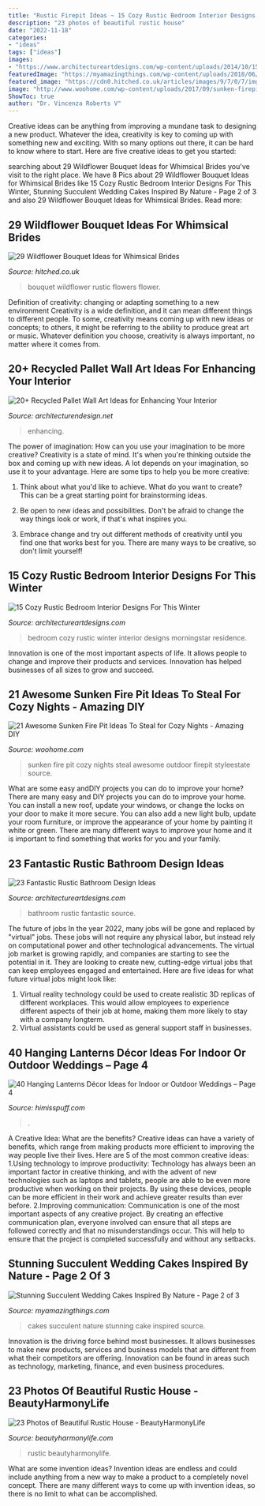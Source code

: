 ```yaml
---
title: "Rustic Firepit Ideas ~ 15 Cozy Rustic Bedroom Interior Designs For This Winter"
description: "23 photos of beautiful rustic house"
date: "2022-11-18"
categories:
- "ideas"
tags: ["ideas"]
images:
- "https://www.architectureartdesigns.com/wp-content/uploads/2014/10/15-Cozy-Rustic-Bedroom-Interior-Designs-For-This-Winter-4-630x945.jpg"
featuredImage: "https://myamazingthings.com/wp-content/uploads/2018/06/succulent-wedding-cake-7-.jpg"
featured_image: "https://cdn0.hitched.co.uk/articles/images/9/7/0/7/img_67079/wildflower-bouquet-rustic.jpg"
image: "http://www.woohome.com/wp-content/uploads/2017/09/sunken-firepit-for-cozy-nights-7.jpg"
ShowToc: true
author: "Dr. Vincenza Roberts V"
---
```



Creative ideas can be anything from improving a mundane task to designing a new product. Whatever the idea, creativity is key to coming up with something new and exciting. With so many options out there, it can be hard to know where to start. Here are five creative ideas to get you started:

	

		
searching about 29 Wildflower Bouquet Ideas for Whimsical Brides you've visit to the right place. We have 8 Pics about 29 Wildflower Bouquet Ideas for Whimsical Brides like 15 Cozy Rustic Bedroom Interior Designs For This Winter, Stunning Succulent Wedding Cakes Inspired By Nature - Page 2 of 3 and also 29 Wildflower Bouquet Ideas for Whimsical Brides. Read more:
		
    
## 29 Wildflower Bouquet Ideas For Whimsical Brides

<img loading=lazy src="https://cdn0.hitched.co.uk/articles/images/9/7/0/7/img_67079/wildflower-bouquet-rustic.jpg" onerror="this.onerror=null;this.src='https://tse2.mm.bing.net/th?id=OIP.dBoztnCGZ0i8GdIESpb7FwHaLG&amp;pid=15.1';" alt="29 Wildflower Bouquet Ideas for Whimsical Brides">

_Source: hitched.co.uk_

>bouquet wildflower rustic flowers flower. 

	

Definition of creativity: changing or adapting something to a new environment
Creativity is a wide definition, and it can mean different things to different people. To some, creativity means coming up with new ideas or concepts; to others, it might be referring to the ability to produce great art or music. Whatever definition you choose, creativity is always important, no matter where it comes from.

    
## 20+ Recycled Pallet Wall Art Ideas For Enhancing Your Interior

<img loading=lazy src="https://cdn.architecturendesign.net/wp-content/uploads/2015/06/AD-Pallet-Wall-Art-20.jpg" onerror="this.onerror=null;this.src='https://tse1.mm.bing.net/th?id=OIP.qmvGSoMFNI_DEIH-u0OUHQHaJ4&amp;pid=15.1';" alt="20+ Recycled Pallet Wall Art Ideas for Enhancing Your Interior">

_Source: architecturendesign.net_

>enhancing. 

	

The power of imagination: How can you use your imagination to be more creative?
Creativity is a state of mind. It's when you're thinking outside the box and coming up with new ideas. A lot depends on your imagination, so use it to your advantage. Here are some tips to help you be more creative:
1. Think about what you'd like to achieve. What do you want to create? This can be a great starting point for brainstorming ideas.

2. Be open to new ideas and possibilities. Don't be afraid to change the way things look or work, if that's what inspires you.

3. Embrace change and try out different methods of creativity until you find one that works best for you. There are many ways to be creative, so don't limit yourself!

    
## 15 Cozy Rustic Bedroom Interior Designs For This Winter

<img loading=lazy src="https://www.architectureartdesigns.com/wp-content/uploads/2014/10/15-Cozy-Rustic-Bedroom-Interior-Designs-For-This-Winter-4-630x945.jpg" onerror="this.onerror=null;this.src='https://tse2.mm.bing.net/th?id=OIP.QyRAtQ_ySxSy117pO1VxhgHaLH&amp;pid=15.1';" alt="15 Cozy Rustic Bedroom Interior Designs For This Winter">

_Source: architectureartdesigns.com_

>bedroom cozy rustic winter interior designs morningstar residence. 

	

Innovation is one of the most important aspects of life. It allows people to change and improve their products and services. Innovation has helped businesses of all sizes to grow and succeed.

    
## 21 Awesome Sunken Fire Pit Ideas To Steal For Cozy Nights - Amazing DIY

<img loading=lazy src="http://www.woohome.com/wp-content/uploads/2017/09/sunken-firepit-for-cozy-nights-7.jpg" onerror="this.onerror=null;this.src='https://tse4.mm.bing.net/th?id=OIP.ABRIuNq92EtkkGhfLnp0wwHaK8&amp;pid=15.1';" alt="21 Awesome Sunken Fire Pit Ideas To Steal for Cozy Nights - Amazing DIY">

_Source: woohome.com_

>sunken fire pit cozy nights steal awesome outdoor firepit styleestate source. 

	

What are some easy andDIY projects you can do to improve your home?
There are many easy and DIY projects you can do to improve your home. You can install a new roof, update your windows, or change the locks on your door to make it more secure. You can also add a new light bulb, update your room furniture, or improve the appearance of your home by painting it white or green. There are many different ways to improve your home and it is important to find something that works for you and your family.

    
## 23 Fantastic Rustic Bathroom Design Ideas

<img loading=lazy src="https://www.architectureartdesigns.com/wp-content/uploads/2013/09/174.jpg" onerror="this.onerror=null;this.src='https://tse1.mm.bing.net/th?id=OIP.zVoRnO41JDIfKSajvr8YWwHaJ7&amp;pid=15.1';" alt="23 Fantastic Rustic Bathroom Design Ideas">

_Source: architectureartdesigns.com_

>bathroom rustic fantastic source. 

	

The future of jobs
In the year 2022, many jobs will be gone and replaced by "virtual" jobs. These jobs will not require any physical labor, but instead rely on computational power and other technological advancements. The virtual job market is growing rapidly, and companies are starting to see the potential in it. They are looking to create new, cutting-edge virtual jobs that can keep employees engaged and entertained. Here are five ideas for what future virtual jobs might look like: 
1. Virtual reality technology could be used to create realistic 3D replicas of different workplaces. This would allow employees to experience different aspects of their job at home, making them more likely to stay with a company longterm. 
2. Virtual assistants could be used as general support staff in businesses.

    
## 40 Hanging Lanterns Décor Ideas For Indoor Or Outdoor Weddings – Page 4

<img loading=lazy src="https://www.himisspuff.com/wp-content/uploads/2017/10/Hanging-lantern-wedding-decor-33.jpg" onerror="this.onerror=null;this.src='https://tse4.mm.bing.net/th?id=OIP.NxmGHOYML6nZ7IOTkcZvaADMEy&amp;pid=15.1';" alt="40 Hanging Lanterns Décor Ideas for Indoor or Outdoor Weddings – Page 4">

_Source: himisspuff.com_

>. 

	

A Creative Idea: What are the benefits?
Creative ideas can have a variety of benefits, which range from making products more efficient to improving the way people live their lives. Here are 5 of the most common creative ideas: 
1.Using technology to improve productivity: Technology has always been an important factor in creative thinking, and with the advent of new technologies such as laptops and tablets, people are able to be even more productive when working on their projects. By using these devices, people can be more efficient in their work and achieve greater results than ever before. 
 2.Improving communication: Communication is one of the most important aspects of any creative project. By creating an effective communication plan, everyone involved can ensure that all steps are followed correctly and that no misunderstandings occur. This will help to ensure that the project is completed successfully and without any setbacks. 
 
    
## Stunning Succulent Wedding Cakes Inspired By Nature - Page 2 Of 3

<img loading=lazy src="https://myamazingthings.com/wp-content/uploads/2018/06/succulent-wedding-cake-7-.jpg" onerror="this.onerror=null;this.src='https://tse1.mm.bing.net/th?id=OIP.5hQp6bCSxsMS06B-zFSOnwHaLF&amp;pid=15.1';" alt="Stunning Succulent Wedding Cakes Inspired By Nature - Page 2 of 3">

_Source: myamazingthings.com_

>cakes succulent nature stunning cake inspired source. 

	

Innovation is the driving force behind most businesses. It allows businesses to make new products, services and business models that are different from what their competitors are offering. Innovation can be found in areas such as technology, marketing, finance, and even business procedures.

    
## 23 Photos Of Beautiful Rustic House - BeautyHarmonyLife

<img loading=lazy src="https://beautyharmonylife.com/wp-content/uploads/2013/07/TACONICGR.jpg" onerror="this.onerror=null;this.src='https://tse2.mm.bing.net/th?id=OIP.w3gZOD9csaOezFIb3ULRRwHaLJ&amp;pid=15.1';" alt="23 Photos of Beautiful Rustic House - BeautyHarmonyLife">

_Source: beautyharmonylife.com_

>rustic beautyharmonylife. 

	

What are some invention ideas?
Invention ideas are endless and could include anything from a new way to make a product to a completely novel concept. There are many different ways to come up with invention ideas, so there is no limit to what can be accomplished.

